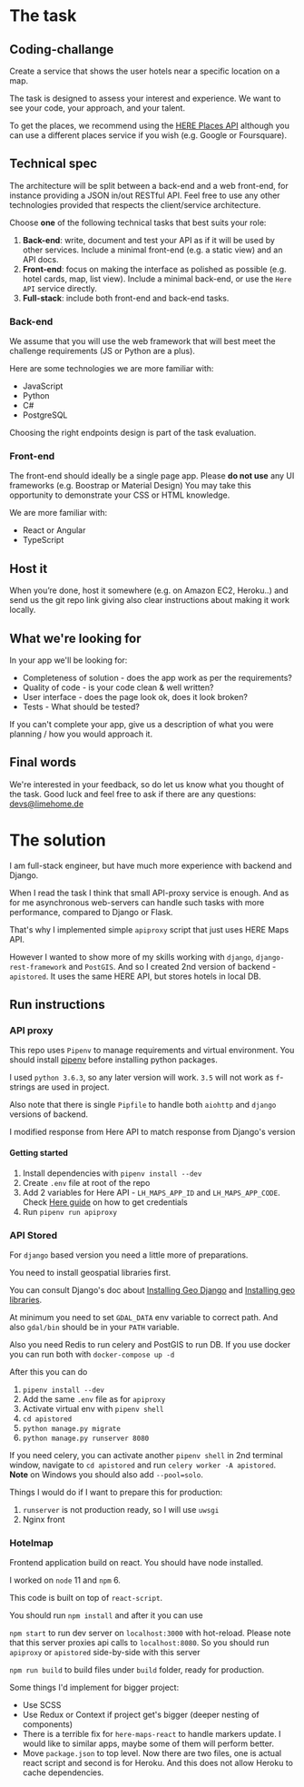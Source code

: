 # The task

Coding-challange
--------------

Create a service that shows the user hotels near a specific location on a map.

The task is designed to assess your interest and experience. We want to see your code, your approach, and your talent.

To get the places, we recommend using the [HERE Places API](https://developer.here.com/documentation/places/dev_guide/topics/quick-start-find-text-string.html) although you can use a different places service if you wish (e.g. Google or Foursquare).

Technical spec
--------------

The architecture will be split between a back-end and a web front-end, for
instance providing a JSON in/out RESTful API. Feel free to use any other
technologies provided that respects the client/service architecture.

Choose **one** of the following technical tasks that best suits your role:

1. **Back-end**: write, document and test your API as if it will be used by other
   services. Include a minimal front-end (e.g. a static view) and an API
   docs. 
2. **Front-end**: focus on making the interface as polished as possible (e.g. hotel cards, map, list view). Include a minimal back-end, or use the `Here API` service
   directly. 
3. **Full-stack**: include both front-end and back-end tasks.


### Back-end

We assume that you will use the web framework that will best meet the challenge requirements (JS or Python are a plus).

Here are some technologies we are more familiar with:

* JavaScript
* Python
* C#
* PostgreSQL

Choosing the right endpoints design is part of the task evaluation.

### Front-end

The front-end should ideally be a single page app.
Please **do not use** any UI frameworks (e.g. Boostrap or Material Design)
You may take this opportunity to demonstrate your CSS or HTML knowledge.

We are more familiar with:

* React or Angular
* TypeScript

Host it
--------

When you’re done, host it somewhere (e.g. on Amazon EC2, Heroku..) and send us the git repo link giving also clear instructions about making it work locally.

What we're looking for
--------

In your app we'll be looking for:

- Completeness of solution - does the app work as per the requirements?
- Quality of code - is your code clean & well written?
- User interface - does the page look ok, does it look broken?
- Tests - What should be tested?

If you can't complete your app, give us a description of what you were planning / how you would approach it.

Final words
--------

We're interested in your feedback, so do let us know what you thought of the task. Good​ ​luck​ ​and​ ​feel​ ​free​ ​to​ ​ask​ ​if​ ​there​ ​are​ ​any​ ​questions: [devs@limehome.de](mailto:devs@limehome.de)

# The solution

I am full-stack engineer, but have much more experience with backend and Django.

When I read the task I think that small API-proxy service is enough.
And as for me asynchronous web-servers can handle such tasks with more performance, compared to Django or Flask.

That's why I implemented simple `apiproxy` script that just uses HERE Maps API.

However I wanted to show more of my skills working with `django`, `django-rest-framework` and `PostGIS`. And so I created 2nd version of backend - `apistored`. It uses the same HERE API, but stores hotels in local DB.

## Run instructions

### API proxy

This repo uses `Pipenv` to manage requirements and virtual environment. You should install [pipenv](https://pipenv.kennethreitz.org/en/latest/) before installing python packages.

I used `python 3.6.3`, so any later version will work. `3.5` will not work as `f`-strings are used in project.

Also note that there is single `Pipfile` to handle both `aiohttp` and `django` versions of backend.

I modified response from Here API to match response from Django's version

#### Getting started

1. Install dependencies with `pipenv install --dev`
1. Create `.env` file at root of the repo
1. Add 2 variables for Here API - `LH_MAPS_APP_ID` and `LH_MAPS_APP_CODE`. Check [Here guide](https://developer.here.com/documentation/places/dev_guide/common/credentials.html) on how to get credentials
1. Run `pipenv run apiproxy`

### API Stored

For `django` based version you need a little more of preparations.

You need to install geospatial libraries first.

You can consult Django's doc about [Installing Geo Django](https://docs.djangoproject.com/en/3.0/ref/contrib/gis/install/#installation) and [Installing geo libraries](https://docs.djangoproject.com/en/3.0/ref/contrib/gis/install/geolibs/).

At minimum you need to set `GDAL_DATA` env variable to correct path. And also `gdal/bin` should be in your `PATH` variable.

Also you need Redis to run celery and PostGIS to run DB. If you use docker you can run both with `docker-compose up -d`

After this you can do

1. `pipenv install --dev`
1. Add the same `.env` file as for `apiproxy`
1. Activate virtual env with `pipenv shell`
1. `cd apistored`
1. `python manage.py migrate`
1. `python manage.py runserver 8080`

If you need celery, you can activate another `pipenv shell` in 2nd terminal window, navigate to `cd apistored` and run `celery worker -A apistored`. **Note** on Windows you should also add `--pool=solo`.

Things I would do if I want to prepare this for production:

1. `runserver` is not production ready, so I will use `uwsgi`
1. Nginx front

### Hotelmap

Frontend application build on react. You should have node installed.

I worked on `node` 11 and `npm` 6.

This code is built on top of `react-script`.

You should run `npm install` and after it you can use

`npm start` to run dev server on `localhost:3000` with hot-reload.
Please note that this server proxies api calls to `localhost:8080`. So you should run `apiproxy` or `apistored` side-by-side with this server

`npm run build` to build files under `build` folder, ready for production.


Some things I'd implement for bigger project:

* Use SCSS
* Use Redux or Context if project get's bigger (deeper nesting of components)
* There is a terrible fix for `here-maps-react` to handle markers update. I would like to similar apps, maybe some of them will perform better.
* Move `package.json` to top level. Now there are two files, one is actual react script and second is for Heroku. And this does not allow Heroku to cache dependencies.